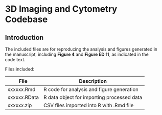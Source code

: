 # 3D Imaging and Cytometry Codebase

## Introduction

The included files are for reproducing the analysis and figures generated in the manuscript, including **Figure 4** and **Figure ED 11**, as indicated in the code text. 

Files included:

File | Description
------------ | -------------
xxxxxx.Rmd | R code for analysis and figure generation
xxxxxx.RData | R data object for importing processed data
xxxxxx.zip | CSV files imported into R with .Rmd file

